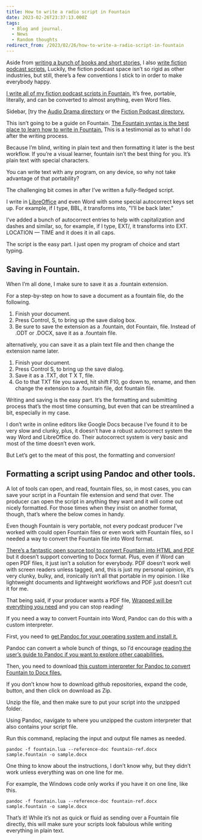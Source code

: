 ```yaml
---
title: How to write a radio script in Fountain
date: 2023-02-26T23:37:13.000Z
tags:
  - Blog and journal.
  - News
  - Random thoughts
redirect_from: /2023/02/26/how-to-write-a-radio-script-in-fountain
---
```


Aside from [writing a bunch of books and short stories,](/writings) I also [write fiction podcast scripts.](/posts/tags/audio) Luckily, the fiction podcast space isn’t so rigid as other industries, but still, there’s a few conventions I stick to in order to make everybody happy.

[I write all of my fiction podcast scripts in Fountain.](https://fountain.io/howto) It’s free, portable, literally, and can be converted to almost anything, even Word files.

Sidebar, \[try the [Audio Drama directory](http://audio-drama.com/doku.php) or the [Fiction Podcast directory.](https://fictionpodcasts.com/)

This isn’t going to be a guide on Fountain. [The Fountain syntax is the best place to learn how to write in Fountain.](https://fountain.io/syntax) This is a testimonial as to what I do after the writing process.

Because I’m blind, writing in plain text and then formatting it later is the best workflow. If you’re a visual learner, fountain isn’t the best thing for you. It’s plain text with special characters.

You can write text with any program, on any device, so why not take advantage of that portability?

The challenging bit comes in after I’ve written a fully-fledged script.

I write in [LibreOffice](https://www.libreoffice.org/download/download-libreoffice/) and even Word with some special autocorrect keys set up. For example, if I type, BBL, it transforms into, "I’ll be back later."

I’ve added a bunch of autocorrect entries to help with capitalization and dashes and similar, so, for example, if I type, EXT/, it transforms into EXT. LOCATION — TIME and it does it in all caps.

The script is the easy part. I just open my program of choice and start typing.

## Saving in Fountain.

When I’m all done, I make sure to save it as a .fountain extension.

For a step-by-step on how to save a document as a fountain file, do the following.

1.  Finish your document.
2.  Press Control, S, to bring up the save dialog box.
3.  Be sure to save the extension as a .fountain, dot Fountain, file. Instead of .ODT or .DOCX, save it as a .fountain file.

alternatively, you can save it as a plain text file and then change the extension name later.

1.  Finish your document.
2.  Press Control S, to bring up the save dialog.
3.  Save it as a .TXT, dot T X T, file.
4.  Go to that TXT file you saved, hit shift F10, go down to, rename, and then change the extension to a .fountain file, dot fountain file.

Writing and saving is the easy part. It’s the formatting and submitting process that’s the most time consuming, but even that can be streamlined a bit, especially in my case.

I don’t write in online editors like Google Docs because I’ve found it to be very slow and clunky, plus, it doesn’t have a robust autocorrect system the way Word and LibreOffice do. Their autocorrect system is very basic and most of the time doesn’t even work.

But Let’s get to the meat of this post, the formatting and conversion!

## Formatting a script using Pandoc and other tools.

A lot of tools can open, and read, fountain files, so, in most cases, you can save your script in a Fountain file extension and send that over. The producer can open the script in anything they want and it will come out nicely formatted. For those times when they insist on another format, though, that’s where the below comes in handy.

Even though Fountain is very portable, not every podcast producer I’ve worked with could open Fountain files or even work with Fountain files, so I needed a way to convert the Fountain file into Word format.

[There’s a fantastic open source tool to convert Fountain into HTML and PDF](https://github.com/Wraparound/wrap) but it doesn’t support converting to Docx format. Plus, even if Word can open PDF files, it just isn’t a solution for everybody. PDF doesn’t work well with screen readers unless tagged, and, this is just my personal opinion, it’s very clunky, bulky, and, ironically isn’t all that portable in my opinion. I like lightweight documents and lightweight workflows and PDF just doesn’t cut it for me.

That being said, if your producer wants a PDF file, [Wrapped will be everything you need](https://github.com/Wraparound/wrap) and you can stop reading!

If you need a way to convert Fountain into Word, Pandoc can do this with a custom interpreter.

First, you need to [get Pandoc for your operating system and install it.](https://pandoc.org/installing.html)

Pandoc can convert a whole bunch of things, so I’d encourage [reading the user’s guide to Pandoc if you want to explore other capabilities.](https://pandoc.org/getting-started.html)

Then, you need to download [this custom interpreter for Pandoc to convert Fountain to Docx files.](https://github.com/pandoc/pandoc-fountain)

If you don’t know how to download github repositories, expand the code, button, and then click on download as Zip.

Unzip the file, and then make sure to put your script into the unzipped folder.

Using Pandoc, navigate to where you unzipped the custom interpreter that also contains your script file.

Run this command, replacing the input and output file names as needed.

`pandoc -f fountain.lua --reference-doc fountain-ref.docx sample.fountain -o sample.docx`

One thing to know about the instructions, I don’t know why, but they didn’t work unless everything was on one line for me.

For example, the Windows code only works if you have it on one line, like this.

`pandoc -f fountain.lua --reference-doc fountain-ref.docx sample.fountain -o sample.docx`

That’s it! While it’s not as quick or fluid as sending over a Fountain file directly, this will make sure your scripts look fabulous while writing everything in plain text.

